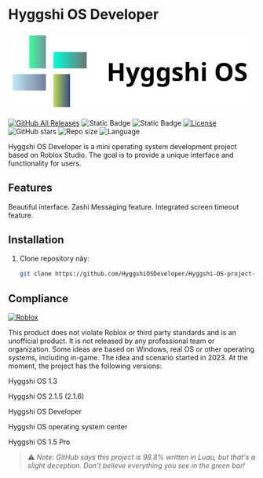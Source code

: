 # Hyggshi OS Developer

![Hyggshi OS](logo.png)

[![GitHub All Releases](https://img.shields.io/github/downloads/HyggshiOSDeveloper/Hyggshi-OS-project-center/total.svg)](https://github.com/HyggshiOSDeveloper/Hyggshi-OS-project-center/releases) ![Static Badge](https://img.shields.io/badge/build-new%20operating%20system-brightgreen) ![Static Badge](https://img.shields.io/badge/build-1.3%20Low-red) [![License](https://img.shields.io/github/license/HyggshiOSDeveloper/Hyggshi-OS-project-center.svg)](https://github.com/HyggshiOSDeveloper/Hyggshi-OS-project-center/blob/main/LICENSE) ![GitHub stars](https://img.shields.io/github/stars/HyggshiOSDeveloper/Hyggshi-OS-project-center.svg) ![Repo size](https://img.shields.io/github/repo-size/HyggshiOSDeveloper/Hyggshi-OS-project-center) ![Language](https://img.shields.io/github/languages/top/HyggshiOSDeveloper/Hyggshi-OS-project-center)




Hyggshi OS Developer is a mini operating system development project based on Roblox Studio. The goal is to provide a unique interface and functionality for users.

## Features
Beautiful interface.
Zashi Messaging feature.
Integrated screen timeout feature.


## Installation
1. Clone repository này:
   ```bash
   git clone https://github.com/HyggshiOSDeveloper/Hyggshi-OS-project-center.git

## Compliance
[![Roblox](https://1000logos.net/wp-content/uploads/2017/09/Roblox-Logo.png)](https://github.com/ROBLOX)

This product does not violate Roblox or third party standards and is an unofficial product. It is not released by any professional team or organization. Some ideas are based on Windows, real OS or other operating systems, including in-game. The idea and scenario started in 2023. At the moment, the project has the following versions:

Hyggshi OS 1.3

Hyggshi OS 2.1.5 (2.1.6)

Hyggshi OS Developer

Hyggshi OS operating system center

Hyggshi OS 1.5 Pro

> ⚠️ *Note: GitHub says this project is 98.8% written in Luau, but that's a slight deception. Don't believe everything you see in the green bar!*
